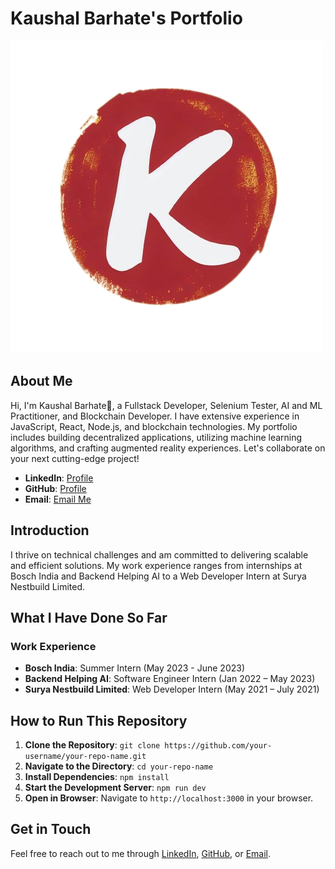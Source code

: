# Kaushal Barhate's Portfolio

![Kaushal Barhate's Logo](public/logo.png)

## About Me

Hi, I'm Kaushal Barhate👋, a Fullstack Developer, Selenium Tester, AI and ML Practitioner, and Blockchain Developer. I have extensive experience in JavaScript, React, Node.js, and blockchain technologies. My portfolio includes building decentralized applications, utilizing machine learning algorithms, and crafting augmented reality experiences. Let's collaborate on your next cutting-edge project!

- **LinkedIn**: [Profile]("https://www.linkedin.com/in/kaushalbarhate/)
- **GitHub**: [Profile]("https://github.com/KaushalBarhate)
- **Email**: [Email Me](mailto:barhate.kaushal@gmail.com)

## Introduction

I thrive on technical challenges and am committed to delivering scalable and efficient solutions. My work experience ranges from internships at Bosch India and Backend Helping AI to a Web Developer Intern at Surya Nestbuild Limited.

## What I Have Done So Far

### Work Experience

- **Bosch India**: Summer Intern (May 2023 - June 2023)
- **Backend Helping AI**: Software Engineer Intern (Jan 2022 – May 2023)
- **Surya Nestbuild Limited**: Web Developer Intern (May 2021 – July 2021)

## How to Run This Repository

1. **Clone the Repository**: `git clone https://github.com/your-username/your-repo-name.git`
2. **Navigate to the Directory**: `cd your-repo-name`
3. **Install Dependencies**: `npm install`
4. **Start the Development Server**: `npm run dev`
5. **Open in Browser**: Navigate to `http://localhost:3000` in your browser.

## Get in Touch

Feel free to reach out to me through [LinkedIn]([your-linkedin-url](https://www.linkedin.com/in/kaushalbarhate/)), [GitHub]([your-github-url](https://github.com/KaushalBarhate)), or [Email](mailto:barhate.kaushal@gmail.com).

